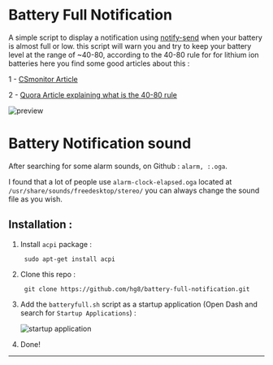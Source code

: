 # Battery Full Notification

A simple script to display a notification using [notify-send](https://ss64.com/bash/notify-send.html) when your battery is almost full or low.
this script will warn you and try to keep your battery level at the range of ~40-80, according to the 40-80 rule for for lithium ion batteries
here you find some good articles about this : 

1 - [CSmonitor Article](https://www.csmonitor.com/Technology/Tech/2014/0103/40-80-rule-New-tip-for-extending-battery-life)

2 - [Quora Article explaining what is the 40-80 rule](https://www.quora.com/What-is-40-80-rule-for-lithium-ion-batteries)


![preview](http://i.imgur.com/rVGMBK8.png)

# Battery Notification sound 

After searching for some alarm sounds, on Github : ```alarm, :.oga```.

I found that a lot of people use `alarm-clock-elapsed.oga` located at `/usr/share/sounds/freedesktop/stereo/`
you can always change the sound file as you wish.

## Installation :

1. Install `acpi` package :

        sudo apt-get install acpi

2. Clone this repo :
        
        git clone https://github.com/hg8/battery-full-notification.git
        
3. Add the `batteryfull.sh` script as a startup application (Open Dash and search for `Startup Applications`) :

    ![startup application](http://i.imgur.com/pWcq9TW.png)

4. Done!


----


    
